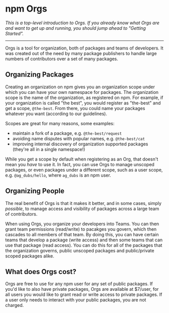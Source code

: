 # npm Orgs

*This is a top-level introduction to Orgs. If you already know what Orgs are
and want to get up and running, you should jump ahead to "Getting Started".*

<hr>

Orgs is a tool for organization, both of packages and teams of developers.
It was created out of the need by many package publishers to handle
large numbers of contributors over a set of many packages.

## Organizing Packages

Creating an organization on npm gives you an organization scope under
which you can have your own namespace for packages. The organization
scope is the name of the organization, as registered on npm. For
example, if your organization is called "the best", you would register
as "the-best" and get a scope, `@the-best`. From there, you could name
your packages whatever you want (according to our guidelines).

Scopes are great for many reasons, some examples:

- maintain a fork of a package, e.g. `@the-best/request`
- avoiding name disputes with popular names, e.g. `@the-best/cat`
- improving internal discovery of organization supported packages
  (they're all in a single namespace!)

While you get a scope by default when registering as an Org, that doesn't
mean you *have* to use it. In fact, you can use Orgs to manage unscoped
packages, or even packages under a different scope, such as a user scope,
e.g. `@ag_dubs/hello`, where `ag_dubs` is an npm user.

## Organizing People

The real benefit of Orgs is that it makes it better, and in some cases,
simply *possible*, to manage access and visibility of packages across
a large team of contributors.

When using Orgs, you organize your developers into Teams. You can then
grant team permissions (read/write) to pacakges you govern, which then
cascades to all members of that team. By doing this, you can have certain
teams that develop a package (write access) and then some teams that can use
that package (read access). You can do this for all of the packages that
the organization governs, public unscoped packages and public/private
scoped packages alike.

## What does Orgs cost?

Orgs are free to use for any npm user for any set of public packages. If
you'd like to also have private packages, Orgs are available at $7/user,
for all users you would like to grant read or write access to private
packages. If a user only needs to interact with your public packages, you
are not charged.

